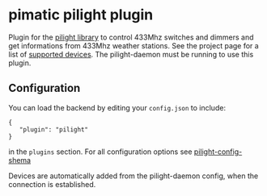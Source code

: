 pimatic pilight plugin
======================

Plugin for the [pilight library](https://github.com/pilight/pilight) to control 433Mhz switches 
and dimmers and get informations from 433Mhz weather stations. See the project page for a list of 
[supported devices](http://wiki.pilight.org/doku.php/protocols). The pilight-daemon must be running 
to use this plugin.

Configuration
-------------
You can load the backend by editing your `config.json` to include:

    { 
       "plugin": "pilight"
    }

in the `plugins` section. For all configuration options see 
[pilight-config-shema](pilight-config-shema.html)

Devices are automatically added from the pilight-daemon config, when the connection is established. 